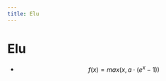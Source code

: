 ```yaml
---
title: Elu
---
```


# Elu
- $$f(x) = max(x, a \cdot (e^x-1))$$






































